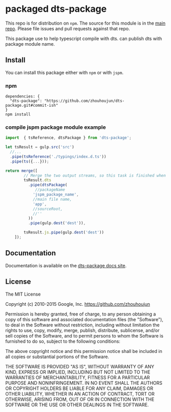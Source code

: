 # packaged dts-package

This repo is for distribution on `npm`. The source for this module is in the
[main repo](https://github.com/zhouhoujun/dts-package/src/mastert).
Please file issues and pull requests against that repo.

This package use to help typescript compile with dts.
can publish dts with package module name.

## Install

You can install this package either with `npm` or with `jspm`.

### npm

```shell
dependencies: {
  "dts-package": "https://github.com/zhouhoujun/dts-package.git#commit-ish"
}
npm install
```

### compile jspm package module example
```js
import  { tsReference, dtsPackage } from 'dts-package';

let tsResult = gulp.src('src')
  //...
  .pipe(tsReference('./typings/index.d.ts'))
  .pipe(ts({...}));

return merge([
        // Merge the two output streams, so this task is finished when the IO of both operations are done. 
        tsResult.dts
          .pipe(dtsPackage(
             //packageName
            'jspm_package_name',
            //main file name,
            'app',
            //sourceRoot,
            //''
          ))
          .pipe(gulp.dest('dest')),

        tsResult.js.pipe(gulp.dest('dest'))
    ]);
```


## Documentation

Documentation is available on the
[dts-package docs site](https://github.com/zhouhoujun/dts-package).

## License

The MIT License

Copyright (c) 2010-2015 Google, Inc. https://github.com/zhouhoujun

Permission is hereby granted, free of charge, to any person obtaining a copy
of this software and associated documentation files (the "Software"), to deal
in the Software without restriction, including without limitation the rights
to use, copy, modify, merge, publish, distribute, sublicense, and/or sell
copies of the Software, and to permit persons to whom the Software is
furnished to do so, subject to the following conditions:

The above copyright notice and this permission notice shall be included in
all copies or substantial portions of the Software.

THE SOFTWARE IS PROVIDED "AS IS", WITHOUT WARRANTY OF ANY KIND, EXPRESS OR
IMPLIED, INCLUDING BUT NOT LIMITED TO THE WARRANTIES OF MERCHANTABILITY,
FITNESS FOR A PARTICULAR PURPOSE AND NONINFRINGEMENT. IN NO EVENT SHALL THE
AUTHORS OR COPYRIGHT HOLDERS BE LIABLE FOR ANY CLAIM, DAMAGES OR OTHER
LIABILITY, WHETHER IN AN ACTION OF CONTRACT, TORT OR OTHERWISE, ARISING FROM,
OUT OF OR IN CONNECTION WITH THE SOFTWARE OR THE USE OR OTHER DEALINGS IN
THE SOFTWARE.

